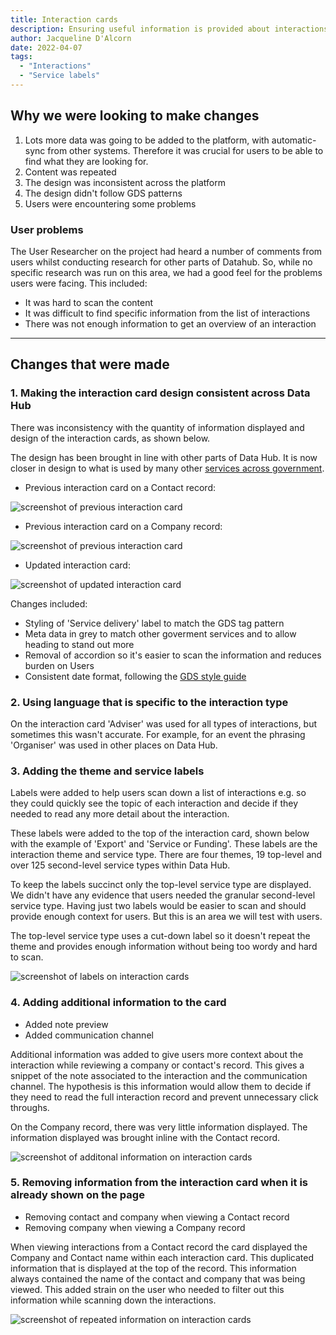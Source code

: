 ```yaml
---
title: Interaction cards
description: Ensuring useful information is provided about interactions wherever the summary card is viewed. Making interaction cards consistent across Datahub.
author: Jacqueline D'Alcorn
date: 2022-04-07
tags:
  - "Interactions"
  - "Service labels"
---
```


## Why we were looking to make changes
1. Lots more data was going to be added to the platform, with automatic-sync from other systems. Therefore it was crucial for users to be able to find what they are looking for.
2. Content was repeated
3. The design was inconsistent across the platform
4. The design didn't follow GDS patterns
5. Users were encountering some problems

### User problems
The User Researcher on the project had heard a number of comments from users whilst conducting research for other parts of Datahub. So, while no specific research was run on this area, we had a good feel for the problems users were facing. This included:

* It was hard to scan the content
* It was difficult to find specific information from the list of interactions
* There was not enough information to get an overview of an interaction

***
## Changes that were made
### 1. Making the interaction card design consistent across Data Hub
There was inconsistency with the quantity of information displayed and design of the interaction cards, as shown below.

The design has been brought in line with other parts of Data Hub. It is now closer in design to what is used by many other [services across government](https://live-stuff.herokuapp.com/document-types/finder).

* Previous interaction card on a Contact record:

![screenshot of previous interaction card](interaction-card--previous--contact.png)

* Previous interaction card on a Company record:

![screenshot of previous interaction card](interaction-card--previous--company.png)

* Updated interaction card:

![screenshot of updated interaction card](interaction-card--updated.png)

Changes included:
* Styling of 'Service delivery' label to match the GDS tag pattern
* Meta data in grey to match other goverment services and to allow heading to stand out more
* Removal of accordion so it's easier to scan the information and reduces burden on Users
* Consistent date format, following the [GDS style guide](https://www.gov.uk/guidance/style-guide/a-to-z-of-gov-uk-style#dates)

### 2. Using language that is specific to the interaction type
On the interaction card 'Adviser' was used for all types of interactions, but sometimes this wasn't  accurate. For example, for an event the phrasing 'Organiser' was used in other places on Data Hub.

### 3. Adding the theme and service labels
Labels were added to help users scan down a list of interactions e.g. so they could quickly see the topic of each interaction and decide if they needed to read any more detail about the interaction.

These labels were added to the top of the interaction card, shown below with the example of 'Export' and 'Service or Funding'. These labels are the interaction theme and service type. There are four themes, 19 top-level and over 125 second-level service types within Data Hub.

To keep the labels succinct only the top-level service type are displayed. We didn't have any evidence that users needed the granular second-level service type. Having just two labels would be easier to scan and should provide enough context for users. But this is an area we will test with users.

The top-level service type uses a cut-down label so it doesn't repeat the theme and provides enough information without being too wordy and hard to scan.

![screenshot of labels on interaction cards](interaction-card--labels.png)

### 4. Adding additional information to the card
* Added note preview
* Added communication channel

Additional information was added to give users more context about the interaction while reviewing a company or contact's record. This gives a snippet of the note associated to the interaction and the communication channel. The hypothesis is this information would allow them to decide if they need to read the full interaction record and prevent unnecessary click throughs.

On the Company record, there was very little information displayed. The information displayed was brought inline with the Contact record. 

![screenshot of additonal information on interaction cards](interaction-card--additional-info.png)

### 5. Removing information from the interaction card when it is already shown on the page
* Removing contact and company when viewing a Contact record
* Removing company when viewing a Company record

When viewing interactions from a Contact record the card displayed the Company and Contact name within each interaction card. This duplicated information that is displayed at the top of the record. This information always contained the name of the contact and company that was being viewed. This added strain on the user who needed to filter out this information while scanning down the interactions.

![screenshot of repeated information on interaction cards](interaction-card--repeated-information.png)
